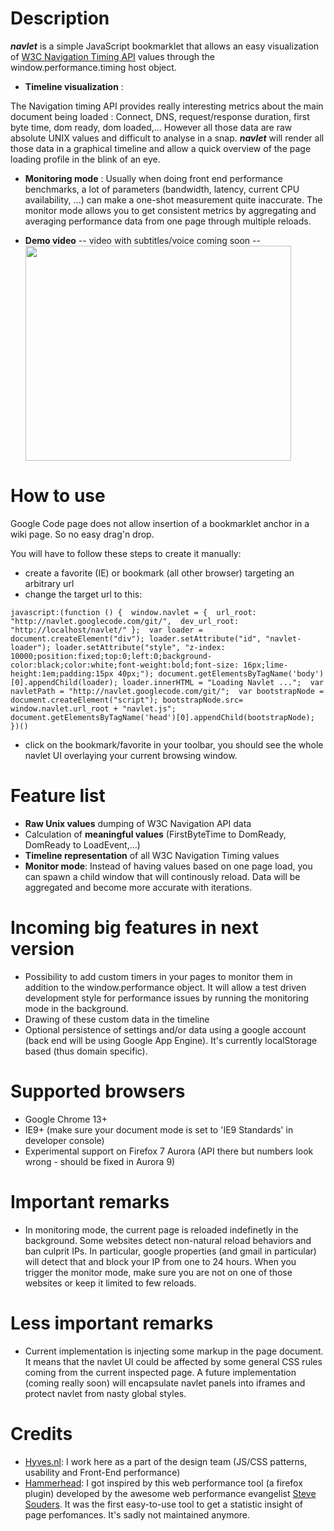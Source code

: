 # Description #

**_navlet_** is a simple JavaScript bookmarklet that allows an easy visualization of  [W3C Navigation Timing API](http://dvcs.w3.org/hg/webperf/raw-file/tip/specs/NavigationTiming/Overview.html) values through the window.performance.timing host object.

  * **Timeline visualization** :

The Navigation timing API provides really interesting metrics about the main document being loaded : Connect, DNS, request/response duration, first byte time, dom ready, dom loaded,... However all those data are raw absolute UNIX values and difficult to analyse in  a snap. **_navlet_** will render all those data in a graphical timeline and allow a quick overview of the page loading profile in the blink of an eye.

  * **Monitoring mode** :
Usually when doing front end performance benchmarks, a lot of parameters (bandwidth, latency, current CPU availability, ...) can make a one-shot measurement quite inaccurate. The monitor mode allows you to get consistent metrics by aggregating and averaging performance data from one page through multiple reloads.

  * **Demo video** -- video with subtitles/voice coming soon --
<a href='http://www.youtube.com/watch?feature=player_embedded&v=rZZYTIkY-SY' target='_blank'><img src='http://img.youtube.com/vi/rZZYTIkY-SY/0.jpg' width='425' height=344 /></a>




# How to use #

Google Code page does not allow insertion of a bookmarklet anchor in a wiki page. So no easy drag'n drop.

You will have to follow these steps to create it manually:

  * create a favorite (IE) or bookmark (all other browser) targeting an arbitrary url
  * change the target url to this:

```
javascript:(function () {  window.navlet = {  url_root: "http://navlet.googlecode.com/git/",  dev_url_root: "http://localhost/navlet/" };  var loader = document.createElement("div"); loader.setAttribute("id", "navlet-loader"); loader.setAttribute("style", "z-index: 10000;position:fixed;top:0;left:0;background-color:black;color:white;font-weight:bold;font-size: 16px;lime-height:1em;padding:15px 40px;"); document.getElementsByTagName('body')[0].appendChild(loader); loader.innerHTML = "Loading Navlet ...";  var navletPath = "http://navlet.googlecode.com/git/";  var bootstrapNode = document.createElement("script"); bootstrapNode.src= window.navlet.url_root + "navlet.js"; document.getElementsByTagName('head')[0].appendChild(bootstrapNode);  })()
```

  * click on the bookmark/favorite in your toolbar, you should  see the whole navlet UI overlaying your current browsing window.

# Feature list #

  * **Raw Unix values** dumping of W3C Navigation API data
  * Calculation of **meaningful values** (FirstByteTime to DomReady, DomReady to LoadEvent,...)
  * **Timeline representation** of all W3C Navigation Timing values
  * **Monitor mode**: Instead of having values based on one page load, you can spawn a child window that will continously reload. Data will be aggregated and become more accurate with iterations.

# Incoming big features in next version #

  * Possibility to add custom timers in your pages to monitor them in addition to the window.performance object. It will allow a test driven development style for performance issues by running the monitoring mode in the background.
  * Drawing of these custom data in the timeline
  * Optional persistence of settings and/or data using a google account (back end will be using Google App Engine). It's currently localStorage based (thus domain specific).

<a href='Hidden comment: 
A more detailed feature list: FullFeatureList
'></a>

# Supported browsers #

  * Google Chrome 13+
  * IE9+ (make sure your document mode is set to 'IE9 Standards' in developer console)
  * Experimental support on Firefox 7 Aurora (API there but numbers look wrong - should be fixed in Aurora 9)

# Important remarks #

  * In monitoring mode, the current page  is reloaded indefinetly in the background. Some websites detect non-natural reload behaviors and ban culprit IPs. In particular, google properties (and gmail in particular) will detect that and block your IP from one to 24 hours. When you trigger the monitor mode, make sure you are not on one of those websites or keep it limited to few reloads.

# Less important remarks #

  * Current implementation is injecting some markup in the page document. It means that the navlet UI could be affected by some general CSS rules coming from the current inspected page. A future implementation (coming really soon) will encapsulate navlet panels into iframes and protect navlet from nasty global styles.

# Credits #

  * [Hyves.nl](http://hyves.nl): I work here as a part of the design team (JS/CSS patterns, usability and Front-End performance)
  * [Hammerhead](http://stevesouders.com/hammerhead/): I got inspired by this web performance tool (a firefox plugin) developed by the awesome web performance evangelist [Steve Souders](http://stevesouders.com/). It was the first easy-to-use tool to get a statistic insight of page perfomances. It's sadly not maintained anymore.

